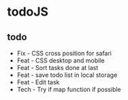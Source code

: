 # todoJS

## todo

<ul>
<li>Fix -  CSS cross position for safari</li>
<li>Feat - CSS desktop and mobile</li>
<li>Feat - Sort tasks done at last</li>
<li>Feat  - save todo list in local storage</li>
<li>Feat - Edit task</li>
<li>Tech - Try if map function if possible</li>
</ul>
